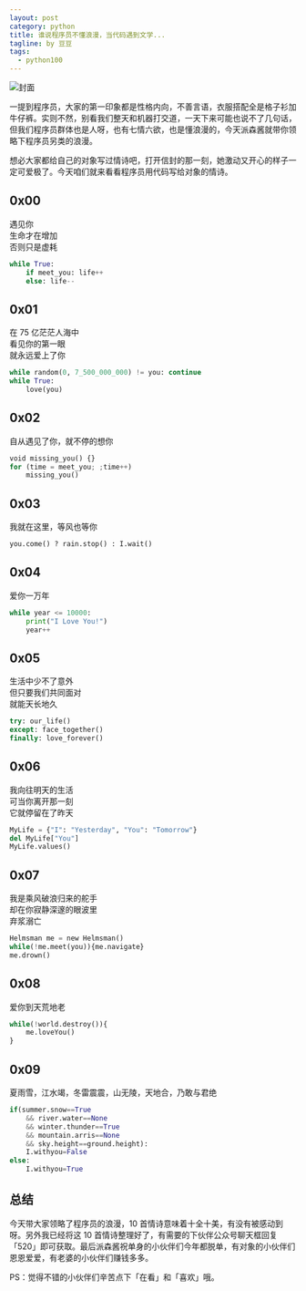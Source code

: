 ```yaml
---
layout: post
category: python
title: 谁说程序员不懂浪漫，当代码遇到文学...
tagline: by 豆豆
tags: 
  - python100
---
```


![封面](http://www.justdopython.com/assets/images/2021/03/romance/000.jpeg)

一提到程序员，大家的第一印象都是性格内向，不善言语，衣服搭配全是格子衫加牛仔裤。实则不然，别看我们整天和机器打交道，一天下来可能也说不了几句话，但我们程序员群体也是人呀，也有七情六欲，也是懂浪漫的，今天派森酱就带你领略下程序员另类的浪漫。

<!--more-->

想必大家都给自己的对象写过情诗吧，打开信封的那一刻，她激动又开心的样子一定可爱极了。今天咱们就来看看程序员用代码写给对象的情诗。

## 0x00

遇见你</br>
生命才在增加</br>
否则只是虚耗

```python
while True:
    if meet_you: life++
    else: life--
```

## 0x01

在 75 亿茫茫人海中</br>
看见你的第一眼</br>
就永远爱上了你

```python
while random(0, 7_500_000_000) != you: continue
while True:
    love(you)
```

## 0x02

自从遇见了你，就不停的想你

```python
void missing_you() {}
for (time = meet_you; ;time++)
    missing_you()
```

## 0x03

我就在这里，等风也等你

```python
you.come() ? rain.stop() : I.wait()
```

## 0x04

爱你一万年

```python
while year <= 10000:
    print("I Love You!")
    year++
```

## 0x05

生活中少不了意外</br>
但只要我们共同面对</br>
就能天长地久

```python
try: our_life()
except: face_together()
finally: love_forever()
```

## 0x06

我向往明天的生活</br>
可当你离开那一刻</br>
它就停留在了昨天

```python
MyLife = {"I": "Yesterday", "You": "Tomorrow"}
del MyLife["You"]
MyLife.values()
```

## 0x07

我是乘风破浪归来的舵手</br>
却在你寂静深邃的眼波里</br>
弃浆溺亡

```python
Helmsman me = new Helmsman()
while(!me.meet(you)){me.navigate}
me.drown()
```

## 0x08

爱你到天荒地老

```python
while(!world.destroy()){
    me.loveYou()
}
```

## 0x09

夏雨雪，江水竭，冬雷震震，山无陵，天地合，乃敢与君绝

```python
if(summer.snow==True 
    && river.water==None
    && winter.thunder==True
    && mountain.arris==None
    && sky.height==ground.height):
    I.withyou=False
else:
    I.withyou=True
```

## 总结

今天带大家领略了程序员的浪漫，10 首情诗意味着十全十美，有没有被感动到呀。另外我已经将这 10 首情诗整理好了，有需要的下伙伴公众号聊天框回复「520」即可获取。最后派森酱祝单身的小伙伴们今年都脱单，有对象的小伙伴们恩恩爱爱，有老婆的小伙伴们赚钱多多。

PS：觉得不错的小伙伴们辛苦点下「在看」和「喜欢」哦。